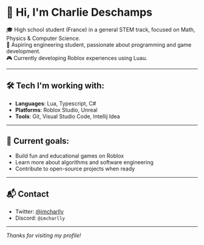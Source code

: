 # 👋 Hi, I'm Charlie Deschamps

🎓 High school student (France) in a general STEM track, focused on Math, Physics & Computer Science.  
🎯 Aspiring engineering student, passionate about programming and game development.  
🎮 Currently developing Roblox experiences using Luau.

---

## 🛠️ Tech I'm working with:
- **Languages**: Lua, Typescript, C#
- **Platforms**: Roblox Studio, Unreal
- **Tools**: Git, Visual Studio Code, Intellij Idea

---

## 📌 Current goals:
- Build fun and educational games on Roblox
- Learn more about algorithms and software engineering
- Contribute to open-source projects when ready

---

## 📬 Contact
- Twitter: [@imcharlly](https://twitter.com/imcharlly)
- Discord: `@imcharlly`

---

*Thanks for visiting my profile!*
